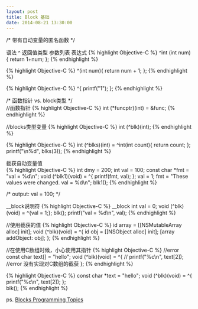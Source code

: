 ```yaml
---
layout: post
title: Block 基础
date: 2014-08-21 13:30:00
---
```


/*
 带有自动变量的匿名函数
 */

语法
^ 返回值类型 参数列表 表达式
{% highlight Objective-C %}
^int (int num){
        return 1+num;
 };
{% endhighlight %}
 
{% highlight Objective-C %}
^(int num){
    return num + 1;
};
{% endhighlight %}

{% highlight Objective-C %}
^{
	printf("1");
};
{% endhighlight %}

/*
函数指针 vs. block类型
*/<br/>
//函数指针
{% highlight Objective-C %}
int (*funcptr)(int) = &func;
{% endhighlight %}

//blocks类型变量
{% highlight Objective-C %}
int (^blk)(int);
{% endhighlight %}

{% highlight Objective-C %}
int (^blks)(int) = ^int(int count){
        return count;
    };    
printf("\n%d", blks(3));
{% endhighlight %}

截获自动变量值<br/>
{% highlight Objective-C %}
int dmy = 200;
int val = 100;
const char *fmt = "val = %d\n";
void (^blk1)(void) = ^{
    printf(fmt, val);
};
val = 1;
fmt = "These values were changed. val = %d\n";
blk1();
{% endhighlight %}

/*
 output: val = 100;
 */

 __block说明符
{% highlight Objective-C %}
 __block int val = 0;
 void (^blk)(void) = ^{val = 1;};
 blk();
 printf("val = %d\n", val);
{% endhighlight %}

//使用截获的值
{% highlight Objective-C %}
id array = [[NSMutableArray alloc] init];
void (^blk)(void) = ^{
    id obj = [[NSObject alloc] init];
    [array addObject: obj];
};
{% endhighlight %}

//在使用C数组时候，小心使用其指针
{% highlight Objective-C %}
//error
const char text[] = "hello";
void (^blk)(void) = ^{
//  printf("%c\n", text[2]); //error 没有实现对C数组的截获
};
{% endhighlight %}

{% highlight Objective-C %}
const char *text = "hello";
void (^blk)(void) = ^{
    printf("%c\n", text[2]);
};    
blk();
{% endhighlight %}

ps.
<a href="https://developer.apple.com/library/ios/documentation/Cocoa/Conceptual/Blocks/Articles/bxGettingStarted.html" rel="external nofollow" target="_blank" class="muted">Blocks Programming Topics</a>